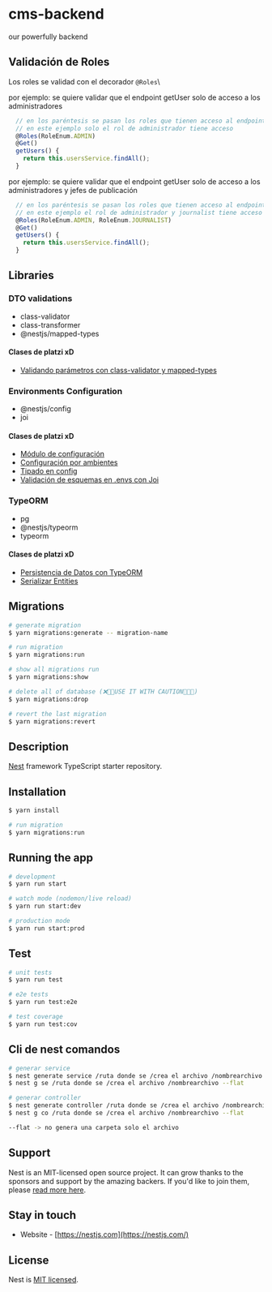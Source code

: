 # cms-backend

our powerfully backend

## Validación de Roles

Los roles se validad con el decorador `@Roles`\

por ejemplo: se quiere validar que el endpoint getUser solo de acceso a los administradores

```ts
  // en los paréntesis se pasan los roles que tienen acceso al endpoint
  // en este ejemplo solo el rol de administrador tiene acceso
  @Roles(RoleEnum.ADMIN)
  @Get()
  getUsers() {
    return this.usersService.findAll();
  }
```

por ejemplo: se quiere validar que el endpoint getUser solo de acceso a los administradores y jefes de publicación

```ts
  // en los paréntesis se pasan los roles que tienen acceso al endpoint (si es más de un rol se pasan con una coma)
  // en este ejemplo el rol de administrador y journalist tiene acceso
  @Roles(RoleEnum.ADMIN, RoleEnum.JOURNALIST)
  @Get()
  getUsers() {
    return this.usersService.findAll();
  }
```

## Libraries

### DTO validations

- class-validator
- class-transformer
- @nestjs/mapped-types

#### Clases de platzi xD

- [Validando parámetros con class-validator y mapped-types](https://platzi.com/clases/2272-nestjs/37089-validando-parametros-con-class-validator-y-mapped-/)

### Environments Configuration

- @nestjs/config
- joi

#### Clases de platzi xD

- [Módulo de configuración](https://platzi.com/clases/2274-nestjs-modular/37253-modulo-de-configuracion/)
- [Configuración por ambientes](https://platzi.com/clases/2274-nestjs-modular/37254-configuracion-por-ambientes/)
- [Tipado en config](https://platzi.com/clases/2274-nestjs-modular/37255-tipado-en-config/)
- [Validación de esquemas en .envs con Joi](https://platzi.com/clases/2274-nestjs-modular/37256-validacion-de-esquemas-en-envs-con-joi/)

### TypeORM

- pg
- @nestjs/typeorm
- typeorm

#### Clases de platzi xD

- [Persistencia de Datos con TypeORM](https://platzi.com/clases/nestjs-typeorm/)
- [Serializar Entities](https://platzi.com/clases/2282-nestjs-typeorm/37326-serializar/)

## Migrations

```bash
# generate migration
$ yarn migrations:generate -- migration-name

# run migration
$ yarn migrations:run

# show all migrations run
$ yarn migrations:show

# delete all of database (❌🚨🚨USE IT WITH CAUTION🚨🚨❌)
$ yarn migrations:drop

# revert the last migration
$ yarn migrations:revert
```

## Description

[Nest](https://github.com/nestjs/nest) framework TypeScript starter repository.

## Installation

```bash
$ yarn install

# run migration
$ yarn migrations:run
```

## Running the app

```bash
# development
$ yarn run start

# watch mode (nodemon/live reload)
$ yarn run start:dev

# production mode
$ yarn run start:prod
```

## Test

```bash
# unit tests
$ yarn run test

# e2e tests
$ yarn run test:e2e

# test coverage
$ yarn run test:cov
```

## Cli de nest comandos

```bash
# generar service
$ nest generate service /ruta donde se /crea el archivo /nombrearchivo --flat
$ nest g se /ruta donde se /crea el archivo /nombrearchivo --flat

# generar controller
$ nest generate controller /ruta donde se /crea el archivo /nombrearchivo --flat
$ nest g co /ruta donde se /crea el archivo /nombrearchivo --flat

--flat -> no genera una carpeta solo el archivo

```

## Support

Nest is an MIT-licensed open source project. It can grow thanks to the sponsors and support by the amazing backers. If you'd like to join them, please [read more here](https://docs.nestjs.com/support).

## Stay in touch

- Website - [https://nestjs.com](https://nestjs.com/)

## License

Nest is [MIT licensed](LICENSE).
